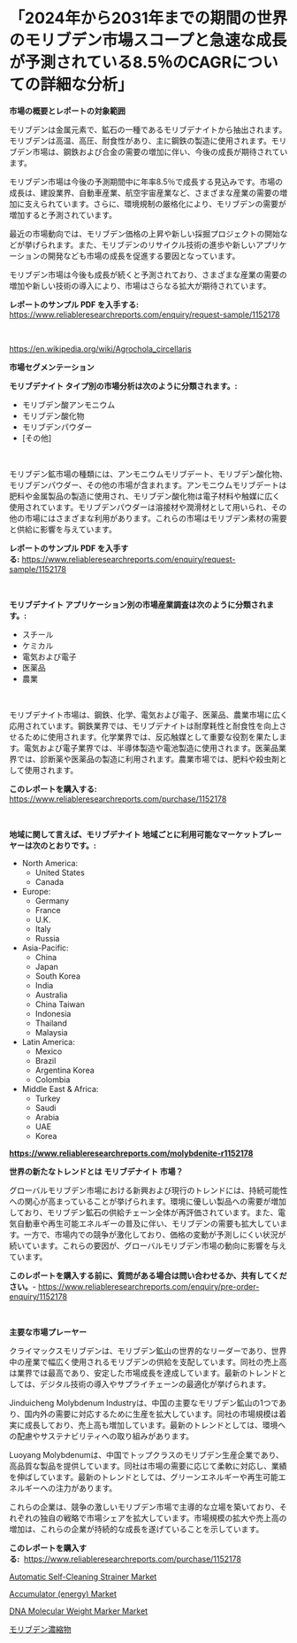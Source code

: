 <p><h1>「2024年から2031年までの期間の世界のモリブデン市場スコープと急速な成長が予測されている8.5％のCAGRについての詳細な分析」</h1></p><p><strong>市場の概要とレポートの対象範囲</strong></p>
<p><p>モリブデンは金属元素で、鉱石の一種であるモリブデナイトから抽出されます。モリブデンは高温、高圧、耐食性があり、主に鋼鉄の製造に使用されます。モリブデン市場は、鋼鉄および合金の需要の増加に伴い、今後の成長が期待されています。</p><p>モリブデン市場は今後の予測期間中に年率8.5％で成長する見込みです。市場の成長は、建設業界、自動車産業、航空宇宙産業など、さまざまな産業の需要の増加に支えられています。さらに、環境規制の厳格化により、モリブデンの需要が増加すると予測されています。</p><p>最近の市場動向では、モリブデン価格の上昇や新しい採掘プロジェクトの開始などが挙げられます。また、モリブデンのリサイクル技術の進歩や新しいアプリケーションの開発なども市場の成長を促進する要因となっています。</p><p>モリブデン市場は今後も成長が続くと予測されており、さまざまな産業の需要の増加や新しい技術の導入により、市場はさらなる拡大が期待されています。</p></p>
<p><strong>レポートのサンプル PDF を入手する:</strong> <a href="https://www.reliableresearchreports.com/enquiry/request-sample/1152178">https://www.reliableresearchreports.com/enquiry/request-sample/1152178</a></p>
<p>&nbsp;</p>
<p><a href="https://en.wikipedia.org/wiki/Agrochola_circellaris">https://en.wikipedia.org/wiki/Agrochola_circellaris</a></p>
<p><strong>市場セグメンテーション</strong></p>
<p><strong>モリブデナイト タイプ別の市場分析は次のように分類されます。:</strong></p>
<p><ul><li>モリブデン酸アンモニウム</li><li>モリブデン酸化物</li><li>モリブデンパウダー</li><li>[その他]</li></ul></p>
<p>&nbsp;</p>
<p><p>モリブデン鉱市場の種類には、アンモニウムモリブデート、モリブデン酸化物、モリブデンパウダー、その他の市場が含まれます。アンモニウムモリブデートは肥料や金属製品の製造に使用され、モリブデン酸化物は電子材料や触媒に広く使用されています。モリブデンパウダーは溶接材や潤滑材として用いられ、その他の市場にはさまざまな利用があります。これらの市場はモリブデン素材の需要と供給に影響を与えています。</p></p>
<p><strong>レポートのサンプル PDF を入手する:</strong>&nbsp;<a href="https://www.reliableresearchreports.com/enquiry/request-sample/1152178">https://www.reliableresearchreports.com/enquiry/request-sample/1152178</a></p>
<p>&nbsp;</p>
<p><strong> モリブデナイト アプリケーション別の市場産業調査は次のように分類されます。:</strong></p>
<p><ul><li>スチール</li><li>ケミカル</li><li>電気および電子</li><li>医薬品</li><li>農業</li></ul></p>
<p>&nbsp;</p>
<p><p>モリブデナイト市場は、鋼鉄、化学、電気および電子、医薬品、農業市場に広く応用されています。鋼鉄業界では、モリブデナイトは耐摩耗性と耐食性を向上させるために使用されます。化学業界では、反応触媒として重要な役割を果たします。電気および電子業界では、半導体製造や電池製造に使用されます。医薬品業界では、診断薬や医薬品の製造に利用されます。農業市場では、肥料や殺虫剤として使用されます。</p></p>
<p><strong>このレポートを購入する:</strong>&nbsp; <a href="https://www.reliableresearchreports.com/purchase/1152178">https://www.reliableresearchreports.com/purchase/1152178</a></p>
<p>&nbsp;</p>
<p><strong>地域に関して言えば、モリブデナイト 地域ごとに利用可能なマーケットプレーヤーは次のとおりです。:</strong></p>
<p><ul>
    <li>
        North America:
        <ul>
            <li>United States</li>
            <li>Canada</li>
        </ul>
    </li>
    <li>
        Europe:
        <ul>
            <li>Germany</li>
            <li>France</li>
            <li>U.K.</li>
            <li>Italy</li>
            <li>Russia</li>
        </ul>
    </li>
    <li>
        Asia-Pacific:
        <ul>
            <li>China</li>
            <li>Japan</li>
            <li>South Korea</li>
            <li>India</li>
            <li>Australia</li>
            <li>China Taiwan</li>
            <li>Indonesia</li>
            <li>Thailand</li>
            <li>Malaysia</li>
        </ul>
    </li>
    <li>
        Latin America:
        <ul>
            <li>Mexico</li>
            <li>Brazil</li>
            <li>Argentina Korea</li>
            <li>Colombia</li>
        </ul>
    </li>
    <li>
        Middle East & Africa:
        <ul>
            <li>Turkey</li>
            <li>Saudi</li>
            <li>Arabia</li>
            <li>UAE</li>
            <li>Korea</li>
        </ul>
    </li>
    </ul></p>
<p><strong><a href="https://www.reliableresearchreports.com/molybdenite-r1152178">https://www.reliableresearchreports.com/molybdenite-r1152178</a></strong>&nbsp;</p>
<p><strong>世界の新たなトレンドとは モリブデナイト 市場？</strong></p>
<p><p>グローバルモリブデン市場における新興および現行のトレンドには、持続可能性への関心が高まっていることが挙げられます。環境に優しい製品への需要が増加しており、モリブデン鉱石の供給チェーン全体が再評価されています。また、電気自動車や再生可能エネルギーの普及に伴い、モリブデンの需要も拡大しています。一方で、市場内での競争が激化しており、価格の変動が予測しにくい状況が続いています。これらの要因が、グローバルモリブデン市場の動向に影響を与えています。</p></p>
<p><strong>このレポートを購入する前に、質問がある場合は問い合わせるか、共有してください。</strong>- <a href="https://www.reliableresearchreports.com/enquiry/pre-order-enquiry/1152178">https://www.reliableresearchreports.com/enquiry/pre-order-enquiry/1152178</a></p>
<p>&nbsp;</p>
<p><strong>主要な市場プレーヤー</strong></p>
<p><p>クライマックスモリブデンは、モリブデン鉱山の世界的なリーダーであり、世界中の産業で幅広く使用されるモリブデンの供給を支配しています。同社の売上高は業界では最高であり、安定した市場成長を達成しています。最新のトレンドとしては、デジタル技術の導入やサプライチェーンの最適化が挙げられます。</p><p>Jinduicheng Molybdenum Industryは、中国の主要なモリブデン鉱山の1つであり、国内外の需要に対応するために生産を拡大しています。同社の市場規模は着実に成長しており、売上高も増加しています。最新のトレンドとしては、環境への配慮やサステナビリティへの取り組みがあります。</p><p>Luoyang Molybdenumは、中国でトップクラスのモリブデン生産企業であり、高品質な製品を提供しています。同社は市場の需要に応じて柔軟に対応し、業績を伸ばしています。最新のトレンドとしては、グリーンエネルギーや再生可能エネルギーへの注力があります。</p><p>これらの企業は、競争の激しいモリブデン市場で主導的な立場を築いており、それぞれの独自の戦略で市場シェアを拡大しています。市場規模の拡大や売上高の増加は、これらの企業が持続的な成長を遂げていることを示しています。</p></p>
<p><strong>このレポートを購入する:</strong>&nbsp;&nbsp;<a href="https://www.reliableresearchreports.com/purchase/1152178">https://www.reliableresearchreports.com/purchase/1152178</a></p>
<p><p><a href="https://github.com/beauBlock13/Market-Research-Report-List-1/blob/main/automatic-self-cleaning-strainer-market.md">Automatic Self-Cleaning Strainer Market</a></p><p><a href="https://github.com/annerides/Market-Research-Report-List-1/blob/main/accumulator-energy-market.md">Accumulator (energy) Market</a></p><p><a href="https://issuu.com/reportprime-2/docs/dna-molecular-weight-marker-market-size-2030.pptx">DNA Molecular Weight Marker Market</a></p><p><a href="https://github.com/DanykaKilback/Market-Research-Report-List-2/blob/main/31490103598.md">モリブデン濃縮物</a></p></p>